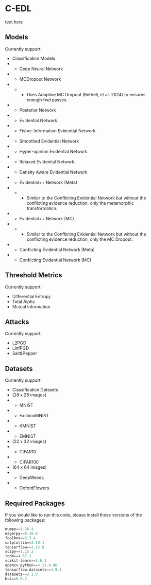 # C-EDL

text here

## Models

Currently support:

- Classification Models
- - Deep Neural Network
- - MCDropout Network
- - - Uses Adaptive MC Dropout (Bethell, et al. 2024) to ensures enough fwd passes.
- - Posterior Network
- - Evidential Network
- - Fisher-Information Evidential Network
- - Smoothed Evidential Network
- - Hyper-opinion Evidential Network
- - Relaxed Evidential Network
- - Density Aware Evidential Network
- - Evidential++ Network (Meta)
- - - Similar to the Conflicting Evidential Network but without the conflicting evidence reduction, only the metamorphic transformation.
- - Evidential++ Network (MC)
- - - Similar to the Conflicting Evidential Network but without the conflicting evidence reduction, only the MC Dropout.
- - Conflicting Evidential Network (Meta)
- - Conflicting Evidential Network (MC)

## Threshold Metrics

Currently support:

- Differential Entropy
- Total Alpha
- Mutual Information

## Attacks

Currently support:

- L2PGD
- LinfPGD
- Salt&Pepper

## Datasets

Currently support:

- Classification Datasets
- (28 x 28 images)
- - MNIST
- - FashionMNIST
- - KMNIST
- - EMNIST
- (32 x 32 images)
- - CIFAR10
- - CIFAR100
- (64 x 64 images)
- - DeepWeeds
- - OxfordFlowers

## Required Packages

If you would like to run this code, please install these versions of the following packages:

```python
numpy==1.26.4
eagerpy==0.30.0
foolbox==3.3.4
matplotlib==3.10.1
tensorflow==2.15.0
scipy==1.15.2
tqdm==4.67.1
scikit-learn==1.6.1
opencv-python==4.11.0.86
tensorflow-datasets==4.9.8
datasets==3.1.0
bs4==0.0.2
```
